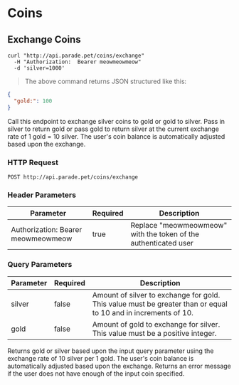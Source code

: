 # Coins

## Exchange Coins

```shell
curl "http://api.parade.pet/coins/exchange"
  -H "Authorization:  Bearer meowmeowmeow"
  -d 'silver=1000'
```

> The above command returns JSON structured like this:

```json
{
  "gold:": 100
}
```

Call this endpoint to exchange silver coins to gold or gold to silver.  Pass in silver to return gold or pass gold to return silver at the current exchange rate of 1 gold = 10 silver.  The user's coin balance is automatically adjusted based upon the exchange.  

### HTTP Request

`POST http://api.parade.pet/coins/exchange`

### Header Parameters

Parameter | Required | Description
--------- | ------- | -----------
Authorization:  Bearer meowmeowmeow | true | Replace "meowmeowmeow" with the token of the authenticated user


### Query Parameters

Parameter | Required | Description
--------- | ------- | -----------
silver | false | Amount of silver to exchange for gold.  This value must be greater than or equal to 10 and in increments of 10.  
gold | false | Amount of gold to exchange for silver.  This value must be a positive integer.

<aside class="success">
Returns gold or silver based upon the input query parameter using the exchange rate of 10 silver per 1 gold. The user's coin balance is automatically adjusted based upon the exchange.  Returns an error message if the user does not have enough of the input coin specified.   
</aside>

